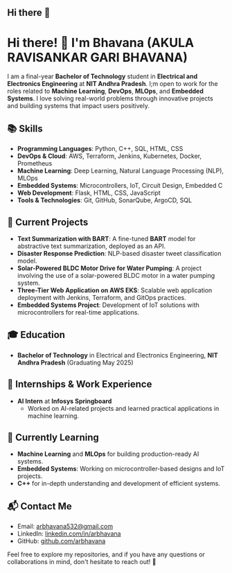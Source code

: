 ## Hi there 👋
# Hi there! 👋 I'm Bhavana (AKULA RAVISANKAR GARI BHAVANA)

I am a final-year **Bachelor of Technology** student in **Electrical and Electronics Engineering** at **NIT Andhra Pradesh**. I;m open to work for the roles related to **Machine Learning**, **DevOps**, **MLOps**, and **Embedded Systems**. I love solving real-world problems through innovative projects and building systems that impact users positively.

## 📚 Skills
- **Programming Languages**: Python, C++, SQL, HTML, CSS
- **DevOps & Cloud**: AWS, Terraform, Jenkins, Kubernetes, Docker, Prometheus
- **Machine Learning**: Deep Learning, Natural Language Processing (NLP), MLOps
- **Embedded Systems**: Microcontrollers, IoT, Circuit Design, Embedded C
- **Web Development**: Flask, HTML, CSS, JavaScript
- **Tools & Technologies**: Git, GitHub, SonarQube, ArgoCD, SQL

## 🔧 Current Projects
- **Text Summarization with BART**: A fine-tuned **BART** model for abstractive text summarization, deployed as an API.
- **Disaster Response Prediction**: NLP-based disaster tweet classification model.
- **Solar-Powered BLDC Motor Drive for Water Pumping**: A project involving the use of a solar-powered BLDC motor in a water pumping system.
- **Three-Tier Web Application on AWS EKS**: Scalable web application deployment with Jenkins, Terraform, and GitOps practices.
- **Embedded Systems Project**: Development of IoT solutions with microcontrollers for real-time applications.

## 🎓 Education
- **Bachelor of Technology** in Electrical and Electronics Engineering, **NIT Andhra Pradesh** (Graduating May 2025)

## 💼 Internships & Work Experience
- **AI Intern** at **Infosys Springboard**
  - Worked on AI-related projects and learned practical applications in machine learning.

## 🌱 Currently Learning
- **Machine Learning** and **MLOps** for building production-ready AI systems.
- **Embedded Systems**: Working on microcontroller-based designs and IoT projects.
- **C++** for in-depth understanding and development of efficient systems.

## 📬 Contact Me
- Email: [arbhavana532@gmail.com](mailto:arbhavana532@dgmail.com)
- LinkedIn: [linkedin.com/in/arbhavana](https://www.linkedin.com/in/arbhavana)
- GitHub: [github.com/arbhavana](https://github.com/arbhavana)

Feel free to explore my repositories, and if you have any questions or collaborations in mind, don't hesitate to reach out! 🚀

<!--
**arbhavana/arbhavana** is a ✨ _special_ ✨ repository because its `README.md` (this file) appears on your GitHub profile.

Here are some ideas to get you started:

- 🔭 I’m currently working on ...
- 🌱 I’m currently learning ...
- 👯 I’m looking to collaborate on ...
- 🤔 I’m looking for help with ...
- 💬 Ask me about ...
- 📫 How to reach me: ...
- 😄 Pronouns: ...
- ⚡ Fun fact: ...
-->
